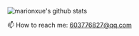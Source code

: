 ![marionxue's github stats](https://github-readme-stats.vercel.app/api?username=GuoYFnice&theme=radical) 

📫 How to reach me: 603776827@qq.com
